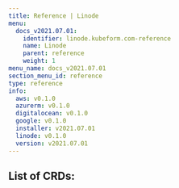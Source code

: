 ```yaml
---
title: Reference | Linode
menu:
  docs_v2021.07.01:
    identifier: linode.kubeform.com-reference
    name: Linode
    parent: reference
    weight: 1
menu_name: docs_v2021.07.01
section_menu_id: reference
type: reference
info:
  aws: v0.1.0
  azurerm: v0.1.0
  digitalocean: v0.1.0
  google: v0.1.0
  installer: v2021.07.01
  linode: v0.1.0
  version: v2021.07.01
---
```


## List of CRDs:
